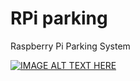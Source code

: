 # RPi parking
Raspberry Pi Parking System

[![IMAGE ALT TEXT HERE](https://img.youtube.com/vi/3qfXtDMfvVc/0.jpg)](https://www.youtube.com/watch?v=3qfXtDMfvVc)
